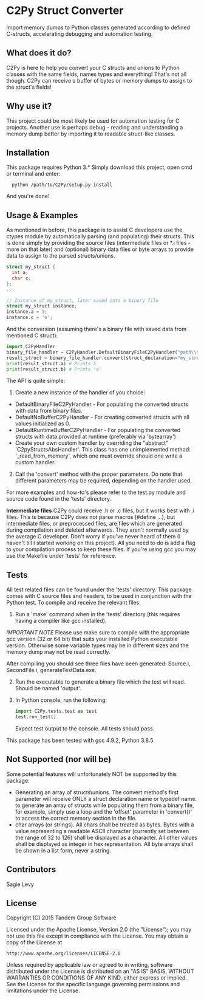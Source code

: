 # C2Py Struct Converter
Import memory dumps to Python classes generated according to defined C-structs, accelerating debugging and automation testing.

## What does it do?
C2Py is here to help you convert your C structs and unions to Python classes with the same fields, names types and everything!
That's not all though. C2Py can receive a buffer of bytes or memory dumps to assign to the struct's fields!

## Why use it? 
This project could be most likely be used for automation testing for C projects.
Another use is perhaps debug - reading and understanding a memory dump better by importing it to readable struct-like classes.

## Installation
This package requires Python 3.*
Simply download this project, open cmd or terminal and enter:
```console
  python /path/to/C2Py/setup.py install
```
And you're done!

## Usage & Examples
As mentioned in before, this package is to assist C developers use the ctypes module by automatically parsing (and populating) their structs.
This is done simply by providing the source files (intermediate files or *.i files - more on that later) and (optional) binary data files or byte arrays to provide 
data to assign to the parsed structs/unions.
```c
struct my_struct {
  int a;
  char c;
};
...

// Instance of my_struct, later saved into a binary file
struct my_struct instance;
instance.a = 5;
instance.c = 'o';
```
And the conversion (assuming there's a binary file with saved data from mentioned C struct):
```python
import C2PyHandler
binary_file_handler = C2PyHandler.DefaultBinaryFileC2PyHandler("path\\to\\SourceIntermediate.i", "path\\to\\binaryfile")
result_struct = binary_file_handler.convert(struct_declaration="my_struct")
print(result_struct.a) # Prints 5
print(result_struct.b) # Prints 'o'
```
The API is quite simple:

1. Create a new instance of the handler of you choice:
  * DefaultBinaryFileC2PyHandler - For populating the converted structs with data from binary files.
  * DefaultNoBufferC2PyHandler - For creating converted structs with all values initialized as 0.
  * DefaultRuntimeBufferC2PyHandler - For populating the converted structs with data provided at runtime (preferably via 'bytearray')
  * Create your own custom handler by overriding the "abstract" 'C2pyStructsAbsHandler'. This class has one unimplemented method: '_read_from_memory', which one must override should one write a custom handler.

2. Call the 'convert' method with the proper parameters. Do note that different parameters may be required, depending on the handler used.

For more examples and how-to's please refer to the test.py module and source code found in the 'tests\' directory.

**Intermediate files**
C2Py could receive .h or .c files, but it works best with .i files. This is because C2Py does not parse macros (#define ...),
but intermediate files, or preprocessed files, are files which are generated during compilation and deleted afterwards.
They aren't normally used by the average C developer. Don't worry if you've never heard of them (I haven't till I started working on this project).
All you need to do is add a flag to your compilation process to keep these files. If you're using gcc you may use the Makefile under 'tests\' for reference.

## Tests
All test related files can be found under the 'tests\' directory. 
This package comes with C source files and headers, to be used in conjunction with the Python test.
To compile and receive the relevant files:

1. Run a 'make' command when in the 'tests\' directory (this requires having a compiler like gcc installed).

  *IMPORTANT NOTE* Please use make sure to compile with the appropriate gcc version (32 or 64 bit) that suits your installed Python executable version.
  Otherwise some variable types may be in different sizes and the memory dump may not be read correctly.

  After compiling you should see three files have been generated: Source.i, SecondFile.i, generateTestData.exe.

2. Run the executable to generate a binary file which the test will read. Should be named 'output'.

3. In Python console, run the following:
   ```python
   import C2Py.tests.test as test
   test.run_test()
   ```
   Expect test output to the console. All tests should pass.
 
This package has been tested with gcc 4.9.2, Python 3.8.5

## Not Supported (nor will be)
Some potential features will unfortunately NOT be supported by this package:
* Generating an array of structs\unions. The convert method's first parameter will receive ONLY a struct declaration name or typedef name.
  to generate an array of structs while populating them from a binary file, for example, simply use a loop and the 'offset' parameter in 'convert()' to access the correct memory section in the file.
* char arrays (or strings). All chars shall be treated as bytes. Bytes with a value representing a readable ASCII character (currently set between the range of 32 to 126) shall be
  displayed as a character. All other values shall be displayed as integer in hex representation. All byte arrays shall be shown in a list form, never a string.

## Contributors
Sagie Levy

## License
Copyright (C) 2015 Tandem Group Software

Licensed under the Apache License, Version 2.0 (the "License");
you may not use this file except in compliance with the License.
You may obtain a copy of the License at

    http://www.apache.org/licenses/LICENSE-2.0

Unless required by applicable law or agreed to in writing, software
distributed under the License is distributed on an "AS IS" BASIS,
WITHOUT WARRANTIES OR CONDITIONS OF ANY KIND, either express or implied.
See the License for the specific language governing permissions and
limitations under the License.
